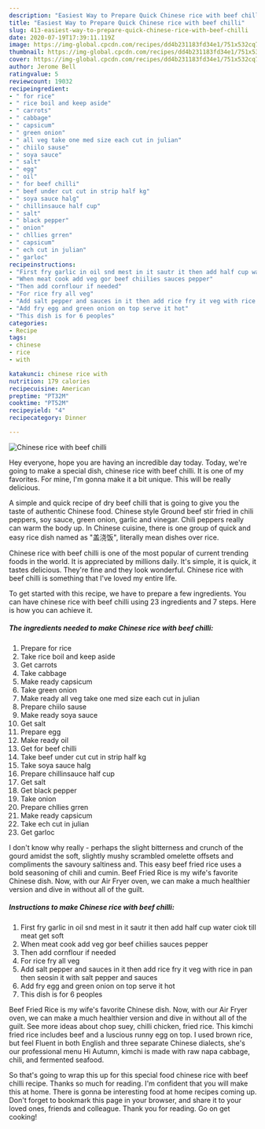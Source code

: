 ```yaml
---
description: "Easiest Way to Prepare Quick Chinese rice with beef chilli"
title: "Easiest Way to Prepare Quick Chinese rice with beef chilli"
slug: 413-easiest-way-to-prepare-quick-chinese-rice-with-beef-chilli
date: 2020-07-19T17:39:11.119Z
image: https://img-global.cpcdn.com/recipes/dd4b231183fd34e1/751x532cq70/chinese-rice-with-beef-chilli-recipe-main-photo.jpg
thumbnail: https://img-global.cpcdn.com/recipes/dd4b231183fd34e1/751x532cq70/chinese-rice-with-beef-chilli-recipe-main-photo.jpg
cover: https://img-global.cpcdn.com/recipes/dd4b231183fd34e1/751x532cq70/chinese-rice-with-beef-chilli-recipe-main-photo.jpg
author: Jerome Bell
ratingvalue: 5
reviewcount: 19032
recipeingredient:
- " for rice"
- " rice boil and keep aside"
- " carrots"
- " cabbage"
- " capsicum"
- " green onion"
- " all veg take one med size each cut in julian"
- " chiilo sause"
- " soya sauce"
- " salt"
- " egg"
- " oil"
- " for beef chilli"
- " beef under cut cut in strip half kg"
- " soya sauce halg"
- " chillinsauce half cup"
- " salt"
- " black pepper"
- " onion"
- " chllies grren"
- " capsicum"
- " ech cut in julian"
- " garloc"
recipeinstructions:
- "First fry garlic in oil snd mest in it sautr it then add half cup water ciok till meat get soft"
- "When meat cook add veg gor beef chiilies sauces pepper"
- "Then add cornflour if needed"
- "For rice fry all veg"
- "Add salt pepper and sauces in it then add rice fry it veg with rice in pan then seosin it with salt pepper and sauces"
- "Add fry egg and green onion on top serve it hot"
- "This dish is for 6 peoples"
categories:
- Recipe
tags:
- chinese
- rice
- with

katakunci: chinese rice with 
nutrition: 179 calories
recipecuisine: American
preptime: "PT32M"
cooktime: "PT52M"
recipeyield: "4"
recipecategory: Dinner

---
```



![Chinese rice with beef chilli](https://img-global.cpcdn.com/recipes/dd4b231183fd34e1/751x532cq70/chinese-rice-with-beef-chilli-recipe-main-photo.jpg)

Hey everyone, hope you are having an incredible day today. Today, we're going to make a special dish, chinese rice with beef chilli. It is one of my favorites. For mine, I'm gonna make it a bit unique. This will be really delicious.

A simple and quick recipe of dry beef chilli that is going to give you the taste of authentic Chinese food. Chinese style Ground beef stir fried in chili peppers, soy sauce, green onion, garlic and vinegar. Chili peppers really can warm the body up. In Chinese cuisine, there is one group of quick and easy rice dish named as &#34;盖浇饭&#34;, literally mean dishes over rice.

Chinese rice with beef chilli is one of the most popular of current trending foods in the world. It is appreciated by millions daily. It's simple, it is quick, it tastes delicious. They're fine and they look wonderful. Chinese rice with beef chilli is something that I've loved my entire life.


To get started with this recipe, we have to prepare a few ingredients. You can have chinese rice with beef chilli using 23 ingredients and 7 steps. Here is how you can achieve it.

<!--inarticleads1-->

##### The ingredients needed to make Chinese rice with beef chilli:

1. Prepare  for rice
1. Take  rice boil and keep aside
1. Get  carrots
1. Take  cabbage
1. Make ready  capsicum
1. Take  green onion
1. Make ready  all veg take one med size each cut in julian
1. Prepare  chiilo sause
1. Make ready  soya sauce
1. Get  salt
1. Prepare  egg
1. Make ready  oil
1. Get  for beef chilli
1. Take  beef under cut cut in strip half kg
1. Take  soya sauce halg
1. Prepare  chillinsauce half cup
1. Get  salt
1. Get  black pepper
1. Take  onion
1. Prepare  chllies grren
1. Make ready  capsicum
1. Take  ech cut in julian
1. Get  garloc


I don&#39;t know why really - perhaps the slight bitterness and crunch of the gourd amidst the soft, slightly mushy scrambled omelette offsets and compliments the savoury saltiness and. This easy beef fried rice uses a bold seasoning of chili and cumin. Beef Fried Rice is my wife&#39;s favorite Chinese dish. Now, with our Air Fryer oven, we can make a much healthier version and dive in without all of the guilt. 

<!--inarticleads2-->

##### Instructions to make Chinese rice with beef chilli:

1. First fry garlic in oil snd mest in it sautr it then add half cup water ciok till meat get soft
1. When meat cook add veg gor beef chiilies sauces pepper
1. Then add cornflour if needed
1. For rice fry all veg
1. Add salt pepper and sauces in it then add rice fry it veg with rice in pan then seosin it with salt pepper and sauces
1. Add fry egg and green onion on top serve it hot
1. This dish is for 6 peoples


Beef Fried Rice is my wife&#39;s favorite Chinese dish. Now, with our Air Fryer oven, we can make a much healthier version and dive in without all of the guilt. See more ideas about chop suey, chilli chicken, fried rice. This kimchi fried rice includes beef and a luscious runny egg on top. I used brown rice, but feel Fluent in both English and three separate Chinese dialects, she&#39;s our professional menu Hi Autumn, kimchi is made with raw napa cabbage, chili, and fermented seafood. 

So that's going to wrap this up for this special food chinese rice with beef chilli recipe. Thanks so much for reading. I'm confident that you will make this at home. There is gonna be interesting food at home recipes coming up. Don't forget to bookmark this page in your browser, and share it to your loved ones, friends and colleague. Thank you for reading. Go on get cooking!
